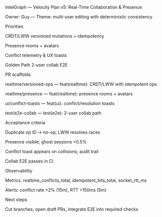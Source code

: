 IntelGraph — Velocity Plan v5: Real-Time Collaboration & Presence

Owner: Guy — Theme: multi-user editing with deterministic consistency

Priorities

CRDT/LWW versioned mutations + idempotency

Presence rooms + avatars

Conflict telemetry & UX toasts

Golden Path 2-user collab E2E

PR scaffolds

realtime/versioned-ops — feat(realtime): CRDT/LWW with idempotent ops

realtime/presence — feat(realtime): presence rooms + avatars

ui/conflict-toasts — feat(ui): conflict/resolution toasts

test/e2e-collab — test(e2e): 2-user collab path

Acceptance criteria

Duplicate op ID → no-op; LWW resolves races

Presence visible; ghost sessions <0.5%

Conflict toast appears on collisions; audit trail

Collab E2E passes in CI

Observability

Metrics: realtime_conflicts_total, idempotent_hits_total, socket_rtt_ms

Alerts: conflict rate >2% (15m), RTT >150ms (5m)

Next steps

Cut branches, open draft PRs, integrate E2E into required checks
